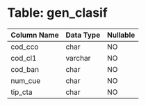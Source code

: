 # Table: gen_clasif

| Column Name | Data Type | Nullable |
|-------------|-----------|----------|
| cod_cco | char | NO |
| cod_cl1 | varchar | NO |
| cod_ban | char | NO |
| num_cue | char | NO |
| tip_cta | char | NO |
